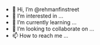 - 👋 Hi, I’m @rehmanfinstreet
- 👀 I’m interested in ...
- 🌱 I’m currently learning ...
- 💞️ I’m looking to collaborate on ...
- 📫 How to reach me ...

<!---
rehmanfinstreet/rehmanfinstreet is a ✨ special ✨ repository because its `README.md` (this file) appears on your GitHub profile.
You can click the Preview link to take a look at your changes.
--->
